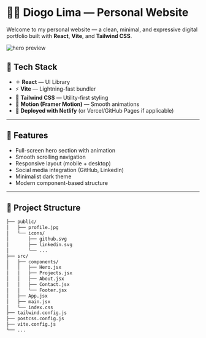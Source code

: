 # 🧑‍💻 Diogo Lima — Personal Website

Welcome to my personal website — a clean, minimal, and expressive digital portfolio built with **React**, **Vite**, and **Tailwind CSS**.

![hero preview](./public/preview.png) <!-- optional image -->

## 🚀 Tech Stack

- ⚛️ **React** — UI Library
- ⚡ **Vite** — Lightning-fast bundler
- 🎨 **Tailwind CSS** — Utility-first styling
- 🎥 **Motion (Framer Motion)** — Smooth animations
- 💾 **Deployed with Netlify** (or Vercel/GitHub Pages if applicable)

---

## 📄 Features

- Full-screen hero section with animation
- Smooth scrolling navigation
- Responsive layout (mobile + desktop)
- Social media integration (GitHub, LinkedIn)
- Minimalist dark theme
- Modern component-based structure

---

## 📂 Project Structure

```bash
├── public/
│   ├── profile.jpg
│   └── icons/
│       ├── github.svg
│       ├── linkedin.svg
│       └── ...
├── src/
│   ├── components/
│   │   ├── Hero.jsx
│   │   ├── Projects.jsx
│   │   ├── About.jsx
│   │   ├── Contact.jsx
│   │   └── Footer.jsx
│   ├── App.jsx
│   ├── main.jsx
│   └── index.css
├── tailwind.config.js
├── postcss.config.js
├── vite.config.js
└── ...